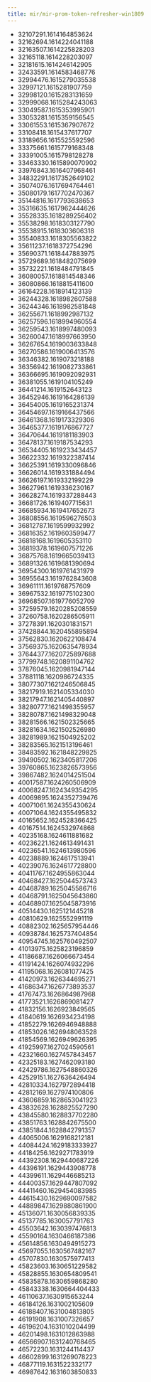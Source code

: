 ```yaml
---
title: mir/mir-prom-token-refresher-win1809
---
```

- 32107291.1614164853624
- 32162694.1614224041188
- 32163507.1614225828203
- 32165118.1614228203097
- 32181615.1614246142905
- 32433591.1614583468776
- 32994476.1615279035538
- 32997121.1615281907759
- 32998120.1615283131659
- 32999068.1615284243063
- 33049587.1615353995901
- 33053281.1615359156545
- 33061553.1615367907672
- 33108418.1615437617707
- 33189656.1615525592596
- 33375661.1615779168348
- 33391005.1615798128278
- 33463330.1615890070902
- 33976843.1616407968461
- 34832291.1617352649102
- 35074076.1617694764461
- 35080179.1617702470367
- 35144816.1617793638653
- 35316635.1617962444626
- 35528335.1618289256402
- 35538298.1618303127790
- 35538915.1618303606318
- 35540833.1618305563822
- 35611237.1618372754296
- 35690371.1618447883975
- 35729689.1618482075699
- 35732221.1618484791845
- 36080057.1618814548346
- 36080866.1618815411600
- 36164228.1618914123139
- 36244328.1618982607588
- 36244346.1618982581848
- 36255671.1618992987132
- 36257596.1618994960554
- 36259543.1618997480093
- 36260047.1618997663950
- 36267654.1619003633848
- 36270586.1619006413576
- 36346382.1619073218188
- 36356942.1619082733861
- 36366695.1619092092931
- 36381055.1619104105249
- 36441214.1619152643123
- 36452946.1619164286139
- 36454005.1619165231374
- 36454697.1619166437566
- 36461368.1619173329306
- 36465377.1619176867727
- 36470644.1619181183903
- 36478137.1619187534293
- 36534405.1619233434457
- 36622332.1619322387414
- 36625391.1619330096846
- 36626014.1619331884494
- 36626197.1619332199229
- 36627961.1619336230167
- 36628274.1619337288443
- 36681726.1619407715631
- 36685934.1619417652673
- 36808556.1619596276503
- 36812787.1619599932992
- 36816352.1619603599477
- 36818168.1619605353110
- 36819378.1619607571226
- 36875768.1619665039413
- 36891326.1619681390694
- 36954300.1619761431979
- 36955643.1619762843608
- 36961111.1619768757609
- 36967532.1619775102300
- 36968507.1619776052709
- 37259579.1620285208559
- 37260758.1620286505911
- 37278391.1620301831571
- 37428844.1620455895894
- 37562830.1620622108474
- 37569375.1620635478934
- 37644377.1620725897688
- 37799748.1620891104762
- 37876045.1620981947144
- 37881118.1620986724335
- 38077307.1621246506845
- 38217919.1621405334030
- 38217947.1621405440897
- 38280777.1621498355957
- 38280787.1621498329048
- 38281566.1621502325665
- 38281634.1621502526980
- 38281989.1621504925202
- 38283565.1621513196461
- 38483592.1621848229825
- 39490502.1623405817206
- 39760865.1623826573956
- 39867482.1624014251504
- 40017587.1624260506909
- 40068247.1624349354295
- 40069895.1624352739476
- 40071061.1624355430624
- 40071064.1624355495832
- 40165652.1624528366425
- 40167514.1624532974868
- 40235168.1624611881682
- 40236221.1624613491431
- 40236541.1624613980596
- 40238889.1624617513941
- 40239076.1624617728800
- 40411767.1624955863044
- 40468427.1625044573743
- 40468789.1625045586716
- 40468791.1625045643860
- 40468907.1625045873916
- 40514430.1625121445218
- 40810629.1625552991119
- 40882302.1625657954446
- 40938784.1625737404854
- 40954745.1625760492507
- 41013975.1625823196859
- 41186687.1626066673454
- 41191424.1626074932296
- 41195068.1626081077425
- 41420973.1626344695271
- 41686347.1626773893537
- 41767473.1626864987968
- 41773521.1626869081427
- 41832156.1626923849565
- 41840619.1626934234198
- 41852279.1626946948888
- 41853026.1626948063528
- 41854569.1626949626395
- 41925997.1627024590561
- 42321660.1627457843457
- 42325183.1627462093180
- 42429786.1627548860326
- 42529151.1627636426494
- 42810334.1627972894418
- 42812169.1627974100806
- 43606859.1628653041923
- 43832628.1628825527290
- 43845580.1628837702280
- 43851763.1628842675500
- 43851844.1628842791357
- 44065006.1629168212181
- 44084424.1629183333927
- 44184256.1629271783919
- 44392308.1629440687226
- 44396191.1629443908778
- 44399611.1629446685213
- 44400357.1629447807092
- 44411460.1629454083985
- 44615430.1629690097582
- 44889847.1629880861900
- 45136071.1630056839335
- 45137785.1630057791763
- 45503642.1630397476813
- 45590164.1630466187386
- 45614856.1630494915273
- 45697055.1630567482167
- 45707830.1630575977413
- 45823603.1630651229582
- 45828855.1630654809541
- 45835878.1630659868280
- 45843338.1630664404433
- 46110637.1630915653244
- 46184126.1631002105609
- 46188407.1631004813805
- 46191908.1631007326657
- 46196204.1631010204499
- 46201498.1631012863988
- 46566907.1631240768465
- 46572230.1631244114437
- 46602899.1631269078223
- 46877119.1631522332177
- 46987642.1631603850833

